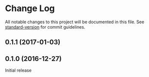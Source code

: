 # Change Log

All notable changes to this project will be documented in this file. See [standard-version](https://github.com/conventional-changelog/standard-version) for commit guidelines.

<a name="0.1.1"></a>
## 0.1.1 (2017-01-03)



<a name="0.1.0"></a>
## 0.1.0 (2016-12-27)

Initial release
